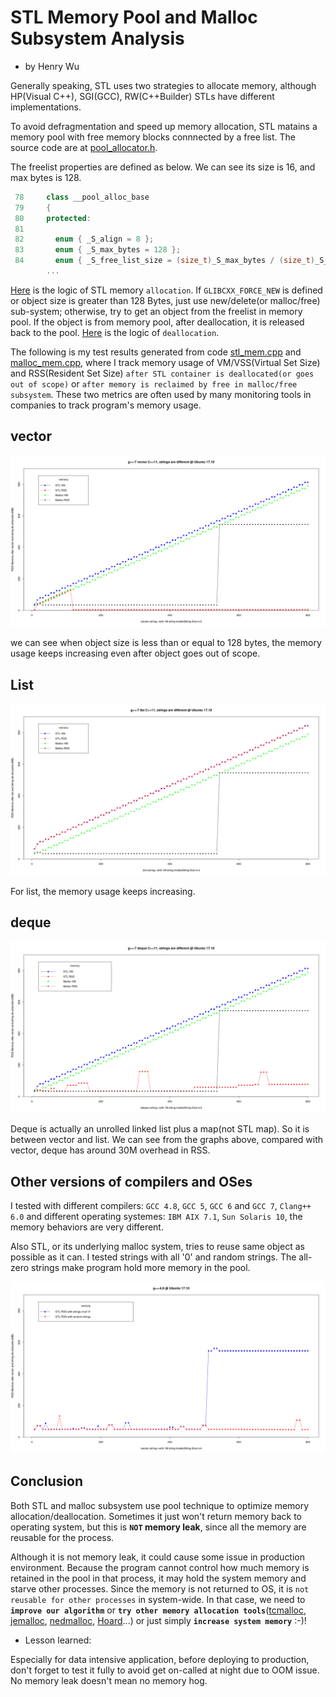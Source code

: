 # STL Memory Pool and Malloc Subsystem Analysis

- by Henry Wu

Generally speaking, STL uses two strategies to allocate memory, although HP(Visual C++), SGI(GCC), RW(C++Builder) STLs have different implementations.

To avoid defragmentation and speed up memory allocation, STL matains a memory pool with free memory blocks connnected by a free list. The source code are at [pool_allocator.h](https://github.com/gcc-mirror/gcc/blob/master/libstdc%2B%2B-v3/include/ext/pool_allocator.h#L84).

The freelist properties are defined as below. We can see its size is 16, and max bytes is 128.
```cpp
 78     class __pool_alloc_base
 79     { 
 80     protected:
 81 
 82       enum { _S_align = 8 };
 83       enum { _S_max_bytes = 128 };
 84       enum { _S_free_list_size = (size_t)_S_max_bytes / (size_t)_S_align };
        ...
```

[Here](https://github.com/gcc-mirror/gcc/blob/master/libstdc%2B%2B-v3/include/ext/pool_allocator.h#L243) is the logic of STL memory `allocation`. If `GLIBCXX_FORCE_NEW` is defined or object size is greater than 128 Bytes, just use new/delete(or malloc/free) sub-system; otherwise, try to get an object from the freelist in memory pool. If the object is from memory pool, after deallocation, it is released back to the pool. [Here]((https://github.com/gcc-mirror/gcc/blob/master/libstdc%2B%2B-v3/include/ext/pool_allocator.h#L279)) is the logic of `deallocation`.
 
The following is my test results generated from code [stl_mem.cpp](stl_mem.cpp) and [malloc_mem.cpp](malloc_mem.cpp), where I track memory usage of VM/VSS(Virtual Set Size) and RSS(Resident Set Size) `after STL container is deallocated(or goes out of scope)` or `after memory is reclaimed by free in malloc/free subsystem`. These two metrics are often used by many monitoring tools in companies to track program's memory usage.


## vector

![](vector.png)

we can see when object size is less than or equal to 128 bytes, the memory usage keeps increasing even after object goes out of scope.

## List

![](list.png)

For list, the memory usage keeps increasing.

## deque

![](deque.png)

Deque is actually an unrolled linked list plus a map(not STL map). So it is between vector and list. We can see from the graphs above, compared with vector, deque has around 30M overhead in RSS.

## Other versions of compilers and OSes

I tested with different compilers: `GCC 4.8`, `GCC 5`, `GCC 6` and `GCC 7`, `Clang++ 6.0` and different operating systemes: `IBM AIX 7.1`, `Sun Solaris 10`, the memory behaviors are very different.

Also STL, or its underlying malloc system, tries to reuse same object as possible as it can. I tested strings with all '0' and random strings. The all-zero strings make program hold more memory in the pool.

![](gcc4.8_random_string.png)


## Conclusion

Both STL and malloc subsystem use pool technique to optimize memory allocation/deallocation. Sometimes it just won't return memory back to operating system, but this is __`NOT` memory leak__, since all the memory are reusable for the process.

Although it is not memory leak, it could cause some issue in production environment. Because the program cannot control how much memory is retained in the pool in that process, it may hold the system memory and starve other processes. Since the memory is not returned to OS, it is `not reusable for other processes` in system-wide. In that case, we need to __`improve our algorithm`__ or __`try other memory allocation tools`__([tcmalloc](http://goog-perftools.sourceforge.net/doc/tcmalloc.html), [jemalloc](http://people.freebsd.org/~jasone/jemalloc/bsdcan2006/jemalloc.pdf), [nedmalloc](http://www.nedprod.com/programs/portable/nedmalloc/index.html), [Hoard](http://www.hoard.org/)...) or just simply __`increase system memory`__ :-)!


- Lesson learned:

Especially for data intensive application, before deploying to production, don't forget to test it fully to avoid get on-called at night due to OOM issue. No memory leak doesn't mean no memory hog.

